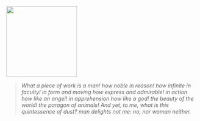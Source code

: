 

<div style={{ display: 'flex'}>
  <img src="https://github-readme-stats.vercel.app/api?username=GoodTimes14&theme=github_dark&show_icons=true" height="185" />
</div>


>_What a piece of work is a man! how noble in reason!
how infinite in faculty! in form and moving how
express and admirable! in action how like an angel!
in apprehension how like a god! the beauty of the
world! the paragon of animals! And yet, to me,
what is this quintessence of dust? man delights not
me: no, nor woman neither._

